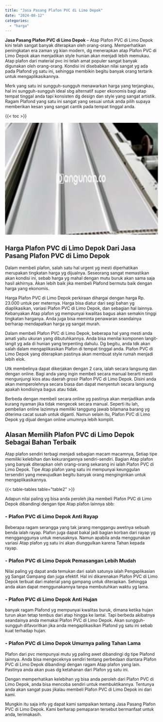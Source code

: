 ```yaml
---
title: "Jasa Pasang Plafon PVC di Limo Depok"
date: "2024-08-12"
categories: 
  - "harga"
---
```


**Jasa Pasang Plafon PVC di Limo Depok** – Atap Plafon PVC di Limo Depok kini telah sangat banyak diterapkan oleh orang-orang. Memperhatikan peningkatan era zaman yg kian modern, dg menerapkan atap Plafon PVC di Limo Depok akan menjadikan style hunian akan menjadi lebih memukau. Atap plafon dari material pvc ini telah amat populer sangat banyak digunakan oleh orang-orang. Kondisi ini disebabkan nilai sangat yg ada pada Plafond yg satu ini, sehingga membikin begitu banyak orang tertarik untuk mengaplikasikannya.

Merk yang satu ini sungguh-sungguh menawarkan harga yang terjangkau, hal ini sungguh-sungguh ideal sbg alternatif super ekonomis bagi atap tempat tinggal anda tapi konsisten dg design dan style yang sangat artistik. Ragam Plafond yang satu ini sangat yang sesuai untuk anda pilih supaya memberikan kesan yang sangat cantik pada tempat tinggal anda.

{{< toc >}}

![Jasa Pasang Plafon PVC di Limo Depok](/images/flafond-pvc-murah11.png)

## Harga Plafon PVC di Limo Depok Dari Jasa Pasang Plafon PVC di Limo Depok

Dalam membeli plafon, salah satu hal urgent yg mesti diperhatikan merupakan tingkatan harga yg dijualnya. Seseorang sangat memastikan akan kondisi ini, sebab harga yg mahal dengan mutu buruk akan sama saja hasil akhirnya. Akan lebih baik jika membeli Plafond bermutu baik dengan harga yang ekonomis.

Harga Plafon PVC di Limo Depok perkiraan dihargai dengan harga Rp. 23.000 untuk per meternya. Harga bisa diatur dari segi bahan yg diaplikasikan, variasi Plafon PVC di Limo Depok, dan sebagian hal lainnya. Kebanyakan Atap plafon yg mempunyai kwalitas bagus akan semakin tinggi tingkatan harganya. Anda juga bisa meminta penawaran seandainya berharap mendapatkan harga yg sangat murah.

Dalam membeli Plafon PVC di Limo Depok, beberapa hal yang mesti anda amati yaitu ukuran yang dibutuhkannya. Anda bisa menilai komponen langit-langit yg ada di hunian yang terpenting dahulu. Dg begitu, anda tdk akan salah dalam mengaplikasikan Plafon di tempat tinggal anda. Plafon PVC di Limo Depok yang diterapkan pastinya akan membuat style rumah menjadi lebih elok.

Utk membelinya dapat dikerjakan dengan 2 cara, ialah secara langsung dan dengan online. Bagi anda yang ingin membeli secara manual berarti mesti mengunjungi kios atau daerah grosir Plafon PVC di Limo Depok. Disini anda akan memperolehnya secara biasa dan dapat menyentuh secara langsung apakah kondisinya bagus atau tidak.

Berbeda dengan membeli secara online yg pastinya akan menjadikan anda kurang nyaman jika tidak mengecek secara manual. Seperti itu lah, pembelian online lazimnya memiliki tanggung jawab bilamana barang yg diterima cacat susah untuk diganti. Namun selain itu, Plafon PVC di Limo Depok yg dijual dengan online umumnya lebih komplit.

## Alasan Memilih Plafon PVC di Limo Depok Sebagai Bahan Terbaik

Atap plafon sendiri terbagi menjadi sebagian macam macamnya, Setiap tipe memiliki kelebihan dan kekurangannya sendiri-sendiri. Bagian Atap plafon yang banyak diterapkan oleh orang-orang sekarang ini ialah Plafon PVC di Limo Depok. Tipe Atap plafon yang satu ini mempunyai keunggulan tersendiri yang mewujudkan begitu banyak orang menginginkan untuk mengaplikasikannya.

{{< table-tables table="table2" >}}

Adapun nilai paling yg bisa anda peroleh jika membeli Plafon PVC di Limo Depok dibandingi dengan tipe Atap plafon lainnya sbb:

### \- Plafon PVC di Limo Depok Anti Rayap

Beberapa ragam serangga yang tak jarang menggangu awetnya sebuah benda ialah rayap. Plafon juga dapat bakal jadi bagian korban dari rayap yg mengganggunya untuk merusaknya. Namun apabila anda menggunakan variasi Atap plafon yg satu ini akan diunggulkan karena Tahan kepada rayap.

### \- Plafon PVC di Limo Depok Pemasangan Lebih Mudah

Nilai paling yg dapat anda temukan dari salah satunya ialah Pengaplikasian yg Sangat Gampang dan juga efektif. Hal ini dikarenakan Plafon PVC di Limo Depok terbuat dari material yang gampang untuk diterapkan. Sehingga anda akan dapat menggunakannya tanpa membutuhkan waktu yg lama.

### \- Plafon PVC di Limo Depok Anti Hujan

banyak ragam Plafond yg mempunyai kwalitas buruk, dimana ketika hujan turun akan tetap tembus dari atap hingga ke lantai. Tapi berbeda akibatnya seandainya anda memakai Plafon PVC di Limo Depok. Akan sungguh-sungguh difavoritkan jika anda mengaplikasikan Plafond yg satu ini sebab kuat terhadap hujan.

### \- Plafon PVC di Limo Depok Umurnya paling Tahan Lama

Plafon dari pvc mempunyai mutu yg paling awet dibandingi dg tipe Plafond lainnya. Anda bisa mengeceknya sendiri tentang perbedaan diantara Plafon PVC di Limo Depok dibandingi dengan ragam Atap plafon yang lain. Pastinya anda akan puas dg ketahanan dari Plafon yg satu ini.

Dengan memperhatikan kelebihan yg bisa anda peroleh dari Plafon PVC di Limo Depok, anda bisa mencoba sendiri untuk membuktikannya. Tentunya anda akan sangat puas jikalau membeli Plafon PVC di Limo Depok ini dari kami.

Mungkin itu saja info yg dapat kami sampaikan tentang Jasa Pasang Plafon PVC di Limo Depok. Kami berharap pemaparan tersebut bermanfaat untuk anda, terimakasih.
